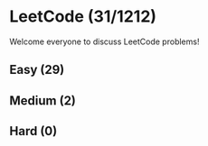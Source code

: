 # LeetCode (31/1212)
Welcome everyone to discuss LeetCode problems!

## Easy (29) 

## Medium (2)

## Hard (0)
